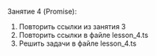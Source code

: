 Занятие 4 (Promise):

1) Повторить ссылки из занятия 3
2) Повторить ссылки в файле lesson_4.ts
3) Решить задачи в файле lesson_4.ts